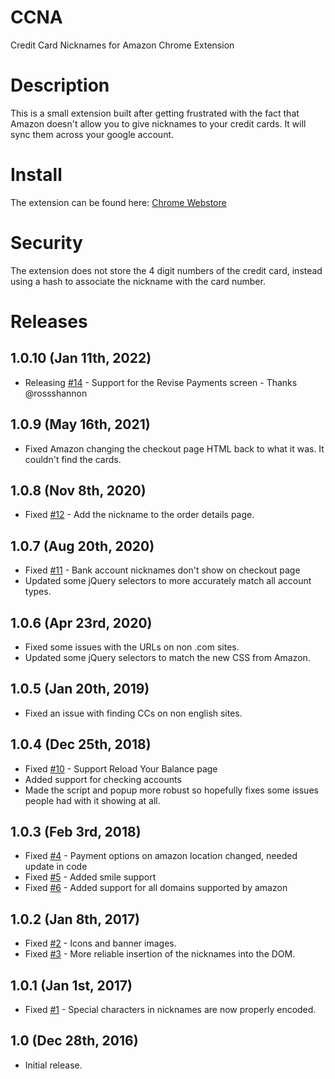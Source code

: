 # CCNA
Credit Card Nicknames for Amazon Chrome Extension

# Description
This is a small extension built after getting frustrated with the fact that Amazon doesn't allow you to give nicknames to your credit cards. It will sync them across your google account.

# Install
The extension can be found here: [Chrome Webstore](https://chrome.google.com/webstore/detail/credit-card-nicknames-for/iodihdkgnjbpkdimohmpgbcfoioebbnf "Credit Card Nicknames for Amazon Chrome Extension")

# Security
The extension does not store the 4 digit numbers of the credit card, instead using a hash to associate the nickname with the card number.

# Releases

## 1.0.10 (Jan 11th, 2022)
- Releasing [#14](../../pull/14) - Support for the Revise Payments screen - Thanks @rossshannon 

## 1.0.9 (May 16th, 2021)
- Fixed Amazon changing the checkout page HTML back to what it was. It couldn't find the cards.

## 1.0.8 (Nov 8th, 2020)
- Fixed [#12](../../issues/12) - Add the nickname to the order details page.

## 1.0.7 (Aug 20th, 2020)
- Fixed [#11](../../issues/11) - Bank account nicknames don't show on checkout page
- Updated some jQuery selectors to more accurately match all account types.

## 1.0.6 (Apr 23rd, 2020)
- Fixed some issues with the URLs on non .com sites.
- Updated some jQuery selectors to match the new CSS from Amazon.

## 1.0.5 (Jan 20th, 2019)
- Fixed an issue with finding CCs on non english sites.

## 1.0.4 (Dec 25th, 2018)
- Fixed [#10](../../issues/10) - Support Reload Your Balance page
- Added support for checking accounts
- Made the script and popup more robust so hopefully fixes some issues people had with it showing at all.

## 1.0.3 (Feb 3rd, 2018)
- Fixed [#4](../../issues/4) - Payment options on amazon location changed, needed update in code
- Fixed [#5](../../issues/5) - Added smile support
- Fixed [#6](../../issues/6) - Added support for all domains supported by amazon

## 1.0.2 (Jan 8th, 2017)
- Fixed [#2](../../issues/2) - Icons and banner images.
- Fixed [#3](../../issues/3) - More reliable insertion of the nicknames into the DOM.

## 1.0.1 (Jan 1st, 2017)
- Fixed [#1](../../issues/1) - Special characters in nicknames are now properly encoded.

## 1.0 (Dec 28th, 2016)
- Initial release.

